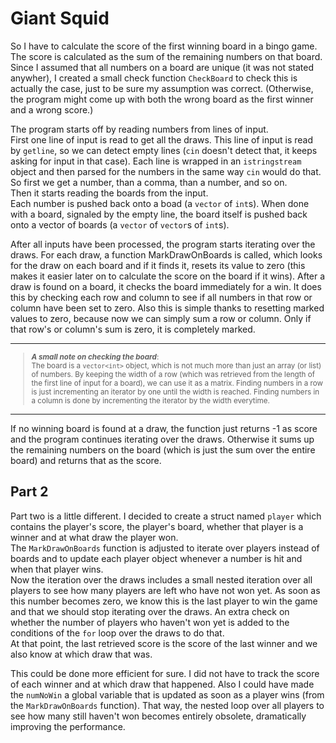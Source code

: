# Giant Squid
So I have to calculate the score of the first winning board in a bingo game. The score is calculated as the sum of the remaining numbers on that board.  
Since I assumed that all numbers on a board are unique (it was not stated anywher), I created a small check function `CheckBoard` to check this is actually the case, just to be sure my assumption was correct. (Otherwise, the program might come up with both the wrong board as the first winner and a wrong score.)  

The program starts off by reading numbers from lines of input.  
First one line of input is read to get all the draws. This line of input is read by `getline`, so we can detect empty lines (`cin` doesn't detect that, it keeps asking for input in that case). Each line is wrapped in an `istringstream` object and then parsed for the numbers in the same way `cin` would do that. So first we get a number, than a comma, than a number, and so on.  
Then it starts reading the boards from the input.  
Each number is pushed back onto a boad (a `vector` of `int`s). When done with a board, signaled by the empty line, the board itself is pushed back onto a vector of boards (a `vector` of `vector`s of `int`s).  

After all inputs have been processed, the program starts iterating over the draws. For each draw, a function MarkDrawOnBoards is called, which looks for the draw on each board and if it finds it, resets its value to zero (this makes it easier later on to calculate the score on the board if it wins).
After a draw is found on a board, it checks the board immediately for a win. It does this by checking each row and column to see if all numbers in that row or column have been set to zero. Also this is simple thanks to resetting marked values to zero, because now we can simply sum a row or column. Only if that row's or column's sum is zero, it is completely marked.  

---
<sub>

>**_A small note on checking the board_**:  
The board is a `vector<int>` object, which is not much more than just an array (or list) of numbers. By keeping the width of a row (which was retrieved from the length of the first line of input for a board), we can use it as a matrix. Finding numbers in a row is just incrementing an iterator by one until the width is reached. Finding numbers in a column is done by incrementing the iterator by the width everytime.

</sub>

---

If no winning board is found at a draw, the function just returns -1 as score and the program continues iterating over the draws. Otherwise it sums up the remaining numbers on the board (which is just the sum over the entire board) and returns that as the score.

## Part 2
Part two is a little different. I decided to create a struct named `player` which contains the player's score, the player's board, whether that player is a winner and at what draw the player won.  
The `MarkDrawOnBoards` function is adjusted to iterate over players instead of boards and to update each player object whenever a number is hit and when that player wins.  
Now the iteration over the draws includes a small nested iteration over all players to see how many players are left who have not won yet. As soon as this number becomes zero, we know this is the last player to win the game and that we should stop iterating over the draws. An extra check on whether the number of players who haven't won yet is added to the conditions of the `for` loop over the draws to do that.  
At that point, the last retrieved score is the score of the last winner and we also know at which draw that was.

This could be done more efficient for sure. I did not have to track the score of each winner and at which draw that happened. Also I could have made the `numNoWin` a global variable that is updated as soon as a player wins (from the `MarkDrawOnBoards` function). That way, the nested loop over all players to see how many still haven't won becomes entirely obsolete, dramatically improving the performance.
